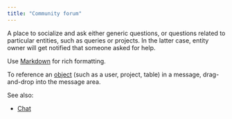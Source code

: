 ```yaml
---
title: "Community forum"
---
```


A place to socialize and ask either generic questions, or questions related to particular entities, such as queries or
projects. In the latter case, entity owner will get notified that someone asked for help.

Use [Markdown](../datagrok/markdown.md) for rich formatting.

To reference an [object](../datagrok/concepts/objects.md) (such as a user, project, table) in a message, drag-and-drop into the
message area.

See also:

* [Chat](chat.md)
